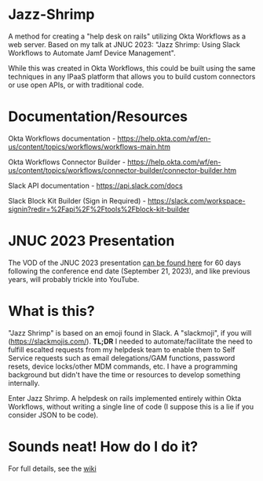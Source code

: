 # Jazz-Shrimp
A method for creating a "help desk on rails" utilizing Okta Workflows as a web server. Based on my talk at JNUC 2023: "Jazz Shrimp: Using Slack Workflows to Automate Jamf Device Management".

While this was created in Okta Workflows, this could be built using the same techniques in any IPaaS platform that allows you to build custom connectors or use open APIs, or with traditional code.

# Documentation/Resources

Okta Workflows documentation - https://help.okta.com/wf/en-us/content/topics/workflows/workflows-main.htm

Okta Workflows Connector Builder - https://help.okta.com/wf/en-us/content/topics/workflows/connector-builder/connector-builder.htm

Slack API documentation - https://api.slack.com/docs

Slack Block Kit Builder (Sign in Required) - https://slack.com/workspace-signin?redir=%2Fapi%2F%2Ftools%2Fblock-kit-builder

# JNUC 2023 Presentation 
The VOD of the JNUC 2023 presentation [can be found here](https://reg.rainfocus.com/flow/jamf/jnuc2023/home23/page/sessioncatalog/session/1681930483510001IvM3) for 60 days following the conference end date (September 21, 2023), and like previous years, will probably trickle into YouTube.

# What is this?
"Jazz Shrimp" is based on an emoji found in Slack. A "slackmoji", if you will (https://slackmojis.com/). **TL;DR** I needed to automate/facilitate the need to fulfill escalted requests from my helpdesk team to enable them to Self Service requests such as email delegations/GAM functions, password resets, device locks/other MDM commands, etc. I have a programming background but didn't have the time or resources to develop something internally.

Enter Jazz Shrimp. A helpdesk on rails implemented entirely within Okta Workflows, without writing a single line of code (I suppose this is a lie if you consider JSON to be code). 

# Sounds neat! How do I do it?
For full details, see the [wiki](https://github.com/AnthonyBonarrigo/Jazz-Shrimp/wiki)
